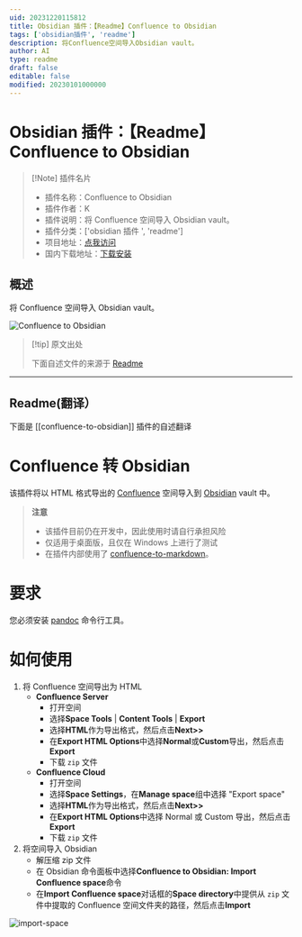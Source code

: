 ```yaml
---
uid: 20231220115812
title: Obsidian 插件：【Readme】Confluence to Obsidian
tags: ['obsidian插件', 'readme']
description: 将Confluence空间导入Obsidian vault。
author: AI
type: readme
draft: false
editable: false
modified: 20230101000000
---
```


# Obsidian 插件：【Readme】Confluence to Obsidian

> [!Note] 插件名片
> - 插件名称：Confluence to Obsidian
> - 插件作者：K
> - 插件说明：将 Confluence 空间导入 Obsidian vault。
> - 插件分类：['obsidian 插件 ', 'readme']
> - 项目地址：[点我访问](https://github.com/KkEi34/confluence-to-obsidian-plugin)
> - 国内下载地址：[下载安装](https://pkmer.cn/products/plugin/pluginMarket/?confluence-to-obsidian)

## 概述

将 Confluence 空间导入 Obsidian vault。

![Confluence to Obsidian](https://cdn.pkmer.cn/covers/confluence-to-obsidian.gif)

> [!tip] 原文出处
>
>下面自述文件的来源于 [Readme](https://ghproxy.net/https://raw.githubusercontent.com/KkEi34/confluence-to-obsidian-plugin/master/README.md)

---

## Readme(翻译）

下面是 [[confluence-to-obsidian]] 插件的自述翻译

# Confluence 转 Obsidian

该插件将以 HTML 格式导出的 [Confluence](https://www.atlassian.com/software/confluence) 空间导入到 [Obsidian](https://obsidian.md) vault 中。

> **注意**
> - 该插件目前仍在开发中，因此使用时请自行承担风险
> - 仅适用于桌面版，且仅在 Windows 上进行了测试
> - 在插件内部使用了 [confluence-to-markdown](https://github.com/KkEi34/confluence-to-markdown)。

# 要求

您必须安装 [pandoc](http://pandoc.org/installing.html) 命令行工具。

# 如何使用

1. 将 Confluence 空间导出为 HTML
   - **Confluence Server**
     - 打开空间
     - 选择**Space Tools** | **Content Tools** | **Export**
     - 选择**HTML**作为导出格式，然后点击**Next>>**
     - 在**Export HTML Options**中选择**Normal**或**Custom**导出，然后点击**Export**
     - 下载 `zip` 文件
   - **Confluence Cloud**
     - 打开空间
     - 选择**Space Settings**，在**Manage space**组中选择 "Export space"
     - 选择**HTML**作为导出格式，然后点击**Next>>**
     - 在**Export HTML Options**中选择 Normal 或 Custom 导出，然后点击**Export**
     - 下载 `zip` 文件
 2. 将空间导入 Obsidian
    - 解压缩 zip 文件
    - 在 Obsidian 命令面板中选择**Confluence to Obsidian: Import Confluence space**命令
    - 在**Import Confluence space**对话框的**Space directory**中提供从 `zip` 文件中提取的 Confluence 空间文件夹的路径，然后点击**Import**

![import-space](https://cdn.pkmer.cn/covers/confluence-to-obsidian_2_0.gif)
